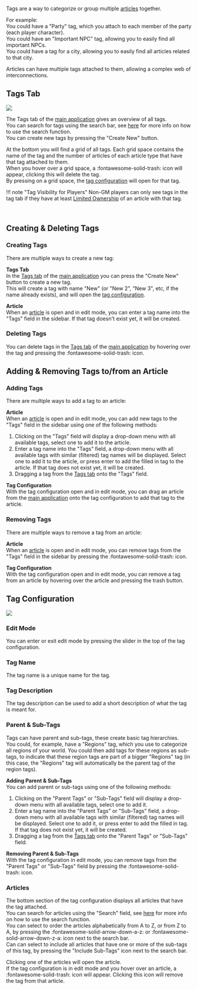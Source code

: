 Tags are a way to categorize or group multiple [articles](./articles/articles.md) together.<br>

For example:<br>
You could have a "Party" tag, which you attach to each member of the party (each player character).<br>
You could have an "Important NPC" tag, allowing you to easily find all important NPCs.<br>
You could have a tag for a city, allowing you to easily find all articles related to that city.

Articles can have multiple tags attached to them, allowing a complex web of interconnections.

## Tags Tab
<div class="imgContainer"><img src="../img/mainApp/Tags.png"></div>

The Tags tab of the [main application](./mainApplication/mainApplication.md) gives an overview of all tags.<br>
You can search for tags using the search bar, see [here](./mainApplication/searching.md) for more info on how to use the search function.<br>
You can create new tags by pressing the "Create New" button.

At the bottom you will find a grid of all tags. Each grid space contains the name of the tag and the number of articles of each article type that have that tag attached to them.<br>
When you hover over a grid space, a :fontawesome-solid-trash: icon will appear, clicking this will delete the tag.<br>
By pressing on a grid space, the [tag configuration](#tag-configuration) will open for that tag.

!!! note "Tag Visibility for Players"
    Non-GM players can only see tags in the tag tab if they have at least [Limited Ownership](./articles/articles.md#ownership) of an article with that tag.

<br clear="right">

## Creating & Deleting Tags
### Creating Tags
There are multiple ways to create a new tag:

<b>Tags Tab</b><br>
In the [Tags tab](#tags-tab) of the [main application](./mainApplication/mainApplication.md) you can press the "Create New" button to create a new tag.<br>
This will create a tag with name "New" (or "New 2", "New 3", etc, if the name already exists), and will open the [tag configuration](#tag-configuration).

<b>Article</b><br>
When an [article](./articles/articles.md) is open and in edit mode, you can enter a tag name into the "Tags" field in the sidebar. If that tag doesn't exist yet, it will be created.

### Deleting Tags
You can delete tags in the [Tags tab](#tags-tab) of the [main application](./mainApplication/mainApplication.md) by hovering over the tag and pressing the :fontawesome-solid-trash: icon.

## Adding & Removing Tags to/from an Article
### Adding Tags
There are multiple ways to add a tag to an article:

<b>Article</b><br>
When an [article](./articles/articles.md) is open and in edit mode, you can add new tags to the "Tags" field in the sidebar using one of the following methods:

1. Clicking on the "Tags" field will display a drop-down menu with all available tags, select one to add it to the article.
2. Enter a tag name into the "Tags" field, a drop-down menu with all available tags with similar (filtered) tag names will be displayed. Select one to add it to the article, or press enter to add the filled in tag to the article. If that tag does not exist yet, it will be created.
3. Dragging a tag from the [Tags tab](#tags-tab) onto the "Tags" field.

<b>Tag Configuration</b><br>
With the tag configuration open and in edit mode, you can drag an article from the [main application](./mainApplication/mainApplication.md) onto the tag configuration to add that tag to the article.

### Removing Tags
There are multiple ways to remove a tag from an article:

<b>Article</b><br>
When an [article](./articles/articles.md) is open and in edit mode, you can remove tags from the "Tags" field in the sidebar by pressing the :fontawesome-solid-trash: icon.

<b>Tag Configuration</b><br>
With the tag configuration open and in edit mode, you can remove a tag from an article by hovering over the article and pressing the trash button.

## Tag Configuration
<div class="imgContainer"><img src="../img/tagConfig/config.png"></div>

### Edit Mode
You can enter or exit edit mode by pressing the slider in the top of the tag configuration.

### Tag Name
The tag name is a unique name for the tag.

### Tag Description
The tag description can be used to add a short description of what the tag is meant for.

### Parent & Sub-Tags
Tags can have parent and sub-tags, these create basic tag hierarchies.<br>
You could, for example, have a "Regions" tag, which you use to categorize all regions of your world. You could then add tags for these regions as sub-tags, to indicate that these region tags are part of a bigger "Regions" tag (in this case, the "Regions" tag will automatically be the parent tag of the region tags).

<b>Adding Parent & Sub-Tags</b><br>
You can add parent or sub-tags using one of the following methods:

1. Clicking on the "Parent Tags" or "Sub-Tags" field will display a drop-down menu with all available tags, select one to add it.
2. Enter a tag name into the "Parent Tags" or "Sub-Tags" field, a drop-down menu with all available tags with similar (filtered) tag names will be displayed. Select one to add it, or press enter to add the filled in tag. If that tag does not exist yet, it will be created.
3. Dragging a tag from the [Tags tab](#tags-tab) onto the "Parent Tags" or "Sub-Tags" field.

<b>Removing Parent & Sub-Tags</b><br>
With the tag configuration in edit mode, you can remove tags from the "Parent Tags" or "Sub-Tags" field by pressing the :fontawesome-solid-trash: icon.

### Articles
The bottom section of the tag configuration displays all articles that have the tag attached.<br>
You can search for articles using the "Search" field, see [here](./mainApplication/searching.md) for more info on how to use the search function.<br>
You can select to order the articles alphabetically from A to Z, or from Z to A, by pressing the :fontawesome-solid-arrow-down-a-z: or :fontawesome-solid-arrow-down-z-a: icon next to the search bar.<br>
Can can select to include all articles that have one or more of the sub-tags of this tag, by pressing the "Include Sub-Tags" icon next to the search bar.

Clicking one of the articles will open the article.<br>
If the tag configuration is in edit mode and you hover over an article, a :fontawesome-solid-trash: icon will appear. Clicking this icon will remove the tag from that article.
